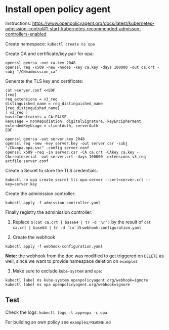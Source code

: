 # Install open policy agent

Instructions: https://www.openpolicyagent.org/docs/latest/kubernetes-admission-control#1-start-kubernetes-recommended-admisson-controllers-enabled

Create namespace: `kubectl create ns opa`

Create CA and certificate/key pair for opa:

```
openssl genrsa -out ca.key 2048
openssl req -x509 -new -nodes -key ca.key -days 100000 -out ca.crt -subj "/CN=admission_ca"
```

Generate the TLS key and certificate:

```
cat >server.conf <<EOF
[req]
req_extensions = v3_req
distinguished_name = req_distinguished_name
[req_distinguished_name]
[ v3_req ]
basicConstraints = CA:FALSE
keyUsage = nonRepudiation, digitalSignature, keyEncipherment
extendedKeyUsage = clientAuth, serverAuth
EOF
```

```
openssl genrsa -out server.key 2048
openssl req -new -key server.key -out server.csr -subj "/CN=opa.opa.svc" -config server.conf
openssl x509 -req -in server.csr -CA ca.crt -CAkey ca.key -CAcreateserial -out server.crt -days 100000 -extensions v3_req -extfile server.conf
```

Create a Secret to store the TLS credentials:

```
kubectl -n opa create secret tls opa-server --cert=server.crt --key=server.key
```

Create the adminission controller:

```
kubectl apply -f admission-controller.yaml
```

Finally registry the adminission controller:

1. Replace `$(cat ca.crt | base64 | tr -d '\n')` by the result of `cat ca.crt | base64 | tr -d '\n'` in `webhook-configuration.yaml`

2. Create the webhook
```
kubectl apply -f webhook-configuration.yaml
```

**Note:** the webhook from the doc was modified to get triggered on `DELETE` as well, since we want to provide namespace deletion on `example2`

3. Make sure to exclude `kube-system` and `opa`:

```
kubectl label ns kube-system openpolicyagent.org/webhook=ignore
kubectl label ns opa openpolicyagent.org/webhook=ignore
```

## Test

Check the logs: `kubectl logs -l app=opa -c opa`


For building an own policy see `example1/README.md`

